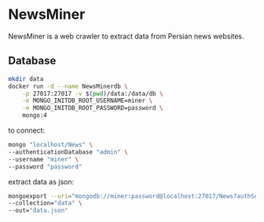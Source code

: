 # NewsMiner

NewsMiner is a web crawler to extract data from Persian news websites.

## Database

```bash
mkdir data
docker run -d --name NewsMinerdb \
    -p 27017:27017 -v $(pwd)/data:/data/db \
    -e MONGO_INITDB_ROOT_USERNAME=miner \
    -e MONGO_INITDB_ROOT_PASSWORD=password \
    mongo:4
```

to connect:

```bash
mongo "localhost/News" \
--authenticationDatabase "admin" \
--username "miner" \
--password "password"
```

extract data as json:

```bash
mongoexport --uri="mongodb://miner:password@localhost:27017/News?authSource=admin" \
--collection="data" \
--out="data.json"
```
